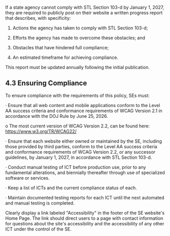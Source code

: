 If a state agency cannot comply with STL Section 103-d by January 1, 2027, they are required to publicly post on their website a written progress report that describes, with specificity:

1) Actions the agency has taken to comply with STL Section 103-d;

3) Efforts the agency has made to overcome these obstacles; and

2) Obstacles that have hindered full compliance;

4) An estimated timeframe for achieving compliance.

This report must be updated annually following the initial publication.

## **4.3 Ensuring Compliance**

To ensure compliance with the requirements of this policy, SEs must:

· Ensure that all web content and mobile applications conform to the Level AA success criteria and conformance requirements of WCAG Version 2.1 in accordance with the DOJ Rule by June 25, 2026.

o The most current version of WCAG Version 2.2, can be found here: https://www.w3.org/TR/WCAG22/

· Ensure that each website either owned or maintained by the SE, including those provided by third parties, conform to the Level AA success criteria and conformance requirements of WCAG Version 2.2, or any successor guidelines, by January 1, 2027, in accordance with STL Section 103-d.

· Conduct manual testing of ICT before production use, prior to any fundamental alterations, and biennially thereafter through use of specialized software or services.

· Keep a list of ICTs and the current compliance status of each.

· Maintain documented testing reports for each ICT until the next automated and manual testing is completed.

Clearly display a link labeled "Accessibility" in the footer of the SE website's Home Page. The link should direct users to a page with contact information for questions about the site's accessibility and the accessibility of any other ICT under the control of the SE.